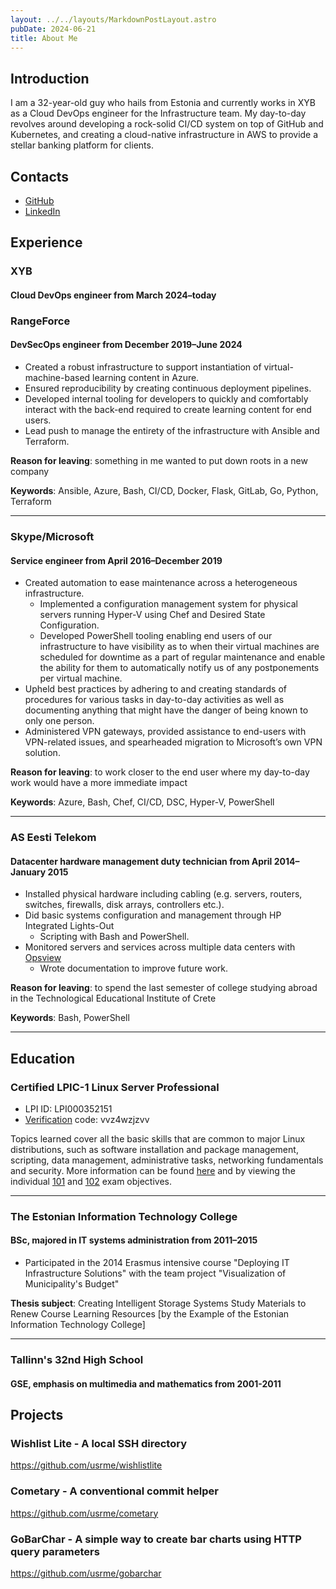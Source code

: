 ```yaml
---
layout: ../../layouts/MarkdownPostLayout.astro
pubDate: 2024-06-21
title: About Me
---
```

## Introduction

I am a 32-year-old guy who hails from Estonia and currently works in XYB as a Cloud DevOps engineer for the Infrastructure team. My day-to-day revolves around developing a rock-solid CI/CD system on top of GitHub and Kubernetes, and creating a cloud-native infrastructure in AWS to provide a stellar banking platform for clients.

## Contacts

* [GitHub](https://github.com/usrme)
* [LinkedIn](https://ee.linkedin.com/pub/%C3%BCllar-seerme/4a/365/ba2)

## Experience

### XYB

#### Cloud DevOps engineer from March 2024–today

### RangeForce

#### DevSecOps engineer from December 2019–June 2024

* Created a robust infrastructure to support instantiation of virtual-machine-based learning content in Azure.
* Ensured reproducibility by creating continuous deployment pipelines.
* Developed internal tooling for developers to quickly and comfortably interact with the back-end required to create learning content for end users.
* Lead push to manage the entirety of the infrastructure with Ansible and Terraform.

**Reason for leaving**: something in me wanted to put down roots in a new company

**Keywords**: Ansible, Azure, Bash, CI/CD, Docker, Flask, GitLab, Go, Python, Terraform

***

### Skype/Microsoft

#### Service engineer from April 2016–December 2019

* Created automation to ease maintenance across a heterogeneous infrastructure.
  * Implemented a configuration management system for physical servers running Hyper-V using Chef and Desired State Configuration.
  * Developed PowerShell tooling enabling end users of our infrastructure to have visibility as to when their virtual machines are scheduled for downtime as a part of regular maintenance and enable the ability for them to automatically notify us of any postponements per virtual machine.
* Upheld best practices by adhering to and creating standards of procedures for various tasks in day-to-day activities as well as documenting anything that might have the danger of being known to only one person.
* Administered VPN gateways, provided assistance to end-users with VPN-related issues, and spearheaded migration to Microsoft’s own VPN solution.

**Reason for leaving**: to work closer to the end user where my day-to-day work would have a more immediate impact

**Keywords**: Azure, Bash, Chef, CI/CD, DSC, Hyper-V, PowerShell

***

### AS Eesti Telekom

#### Datacenter hardware management duty technician from April 2014–January 2015

* Installed physical hardware including cabling (e.g. servers, routers, switches, firewalls, disk arrays, controllers etc.).
* Did basic systems configuration and management through HP Integrated Lights-Out
  * Scripting with Bash and PowerShell.
* Monitored servers and services across multiple data centers with [Opsview](https://www.opsview.com/ "Opsview - Enterprise IT Infrastructure Monitoring")
  * Wrote documentation to improve future work.

**Reason for leaving**: to spend the last semester of college studying abroad in the Technological Educational Institute of Crete

**Keywords**: Bash, PowerShell

***

## Education

### Certified LPIC-1 Linux Server Professional

* LPI ID: LPI000352151
* [Verification](https://cs.lpi.org/caf/Xamman/certification) code: vvz4wzjzvv

Topics learned cover all the basic skills that are common to major Linux distributions, such as software installation and package management, scripting, data management, administrative tasks, networking fundamentals and security. More information can be found [here](https://www.lpi.org/our-certifications/lpic-1-overview/) and by viewing the individual [101](https://www.lpi.org/our-certifications/exam-101-objectives/) and [102](https://www.lpi.org/our-certifications/exam-102-objectives/) exam objectives.

***

### The Estonian Information Technology College

#### BSc, majored in IT systems administration from 2011–2015

* Participated in the 2014 Erasmus intensive course "Deploying IT Infrastructure Solutions" with the team project "Visualization of Municipality's Budget"

**Thesis subject**: Creating Intelligent Storage Systems Study Materials to Renew Course Learning Resources \[by the Example of the Estonian Information Technology College\]

***

### Tallinn's 32nd High School

#### GSE, emphasis on multimedia and mathematics from 2001-2011

## Projects

### Wishlist Lite - A local SSH directory

<https://github.com/usrme/wishlistlite>

### Cometary - A conventional commit helper

<https://github.com/usrme/cometary>

### GoBarChar - A simple way to create bar charts using HTTP query parameters

<https://github.com/usrme/gobarchar>
